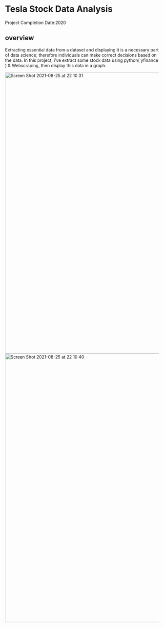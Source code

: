 
# Tesla Stock Data Analysis
Project Completion Date:2020

## overview

Extracting essential data from a dataset and displaying it is a necessary part of data science; therefore individuals can make correct decisions based on the data. In this project, i've extract some stock data using python( yfinance ) & Webscraping, then display this data in a graph.



<img width="919" alt="Screen Shot 2021-08-25 at 22 10 31" src="https://user-images.githubusercontent.com/87137785/130851111-9cbeca8a-d674-43be-92f8-fbeec5010b04.png">
<img width="877" alt="Screen Shot 2021-08-25 at 22 10 40" src="https://user-images.githubusercontent.com/87137785/130851126-7961f395-87d2-4e89-855c-b7fed2b908b4.png">




